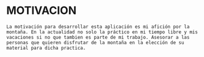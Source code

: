 # MOTIVACION 

```La motivación para desarrollar esta aplicación es mi afición por la montaña. En la actualidad no solo la práctico en mi tiempo libre y mis vacaciones si no que tambien es parte de mi trabajo. Asesorar a las personas que quieren disfrutar de la montaña en la elección de su material para dicha practica. ```
